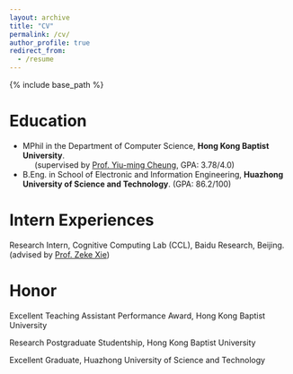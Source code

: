```yaml
---
layout: archive
title: "CV"
permalink: /cv/
author_profile: true
redirect_from:
  - /resume
---
```


{% include base_path %}

Education
======
* MPhil in the Department of Computer Science, **Hong Kong Baptist University**. <br>
&ensp;&ensp;&ensp;(supervised by [Prof. Yiu-ming Cheung](https://www.comp.hkbu.edu.hk/~ymc/), GPA: 3.78/4.0) 
* B.Eng. in School of Electronic and Information Engineering, **Huazhong University of Science and Technology**. (GPA: 86.2/100)  <be>

Intern Experiences
======
Research Intern, Cognitive Computing Lab (CCL), Baidu Research, Beijing. (advised by [Prof. Zeke Xie](https://facultyprofiles.hkust-gz.edu.cn/faculty-personal-page/XIE-Zeke/zekexie))

Honor
======
Excellent Teaching Assistant Performance Award, Hong Kong Baptist University

Research Postgraduate Studentship, Hong Kong Baptist University

Excellent Graduate, Huazhong University of Science and Technology
